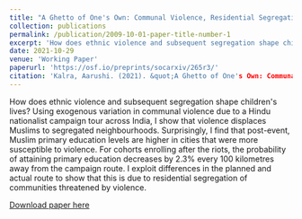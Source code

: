 ```yaml
---
title: "A Ghetto of One's Own: Communal Violence, Residential Segregation, and Group Education Outcomes in India"
collection: publications
permalink: /publication/2009-10-01-paper-title-number-1
excerpt: 'How does ethnic violence and subsequent segregation shape children's lives? Using exogenous variation in communal violence due to a Hindu nationalist campaign tour across India, I show that violence displaces Muslims to segregated neighbourhoods. Surprisingly, I find that post-event, Muslim primary education levels are higher in cities that were more susceptible to violence. For cohorts enrolling after the riots, the probability of attaining primary education decreases by 2.3% every 100 kilometres away from the campaign route. I exploit differences in the planned and actual route to show that this is due to residential segregation of communities threatened by violence.'
date: 2021-10-29
venue: 'Working Paper'
paperurl: 'https://osf.io/preprints/socarxiv/265r3/'
citation: 'Kalra, Aarushi. (2021). &quot;A Ghetto of One's Own: Communal Violence, Residential Segregation and Grouop Education Outcomes in India.&quot'
---
```

How does ethnic violence and subsequent segregation shape children's lives? Using exogenous variation in communal violence due to a Hindu nationalist campaign tour across India, I show that violence displaces Muslims to segregated neighbourhoods. Surprisingly, I find that post-event, Muslim primary education levels are higher in cities that were more susceptible to violence. For cohorts enrolling after the riots, the probability of attaining primary education decreases by 2.3% every 100 kilometres away from the campaign route. I exploit differences in the planned and actual route to show that this is due to residential segregation of communities threatened by violence.

[Download paper here](http://academicpages.github.io/files/paper1.pdf)
